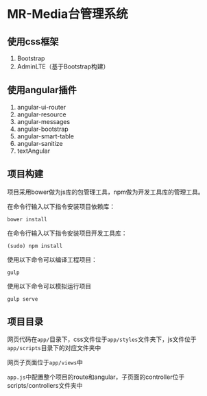 # MR-Media台管理系统


## 使用css框架

1. Bootstrap
2. AdminLTE（基于Bootstrap构建）

## 使用angular插件

1. angular-ui-router
2. angular-resource
3. angular-messages
4. angular-bootstrap
5. angular-smart-table
6. angular-sanitize
7. textAngular


## 项目构建

项目采用bower做为js库的包管理工具，npm做为开发工具库的管理工具。

在命令行输入以下指令安装项目依赖库：

```
bower install
```

在命令行输入以下指令安装项目开发工具库：

```
(sudo) npm install
```

使用以下命令可以编译工程项目：

```
gulp
```

使用以下命令可以模拟运行项目

```
gulp serve
```



## 项目目录

网页代码在`app/`目录下，css文件位于`app/styles`文件夹下，js文件位于`app/scripts`目录下的对应文件夹中

网页子页面位于`app/views`中

`app.js`中配置整个项目的route和angular，子页面的controller位于scripts/controllers文件夹中
